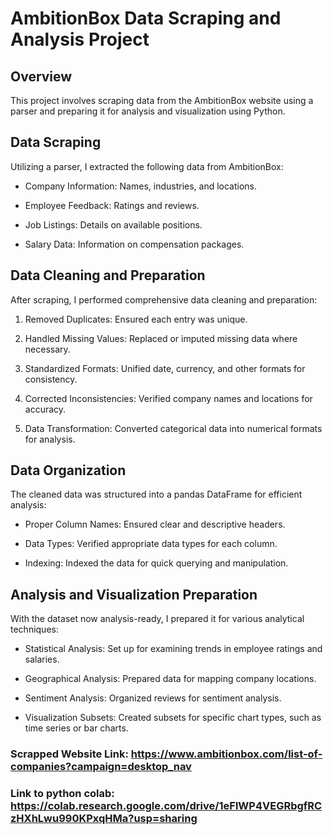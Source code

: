 # AmbitionBox Data Scraping and Analysis Project

## Overview
This project involves scraping data from the AmbitionBox website using a parser and preparing it for analysis and visualization using Python.

## Data Scraping
Utilizing a parser, I extracted the following data from AmbitionBox:

- Company Information: Names, industries, and locations.

- Employee Feedback: Ratings and reviews.

- Job Listings: Details on available positions.

- Salary Data: Information on compensation packages.

## Data Cleaning and Preparation
After scraping, I performed comprehensive data cleaning and preparation:

1. Removed Duplicates: Ensured each entry was unique.

2. Handled Missing Values: Replaced or imputed missing data where necessary.

3. Standardized Formats: Unified date, currency, and other formats for consistency.

4. Corrected Inconsistencies: Verified company names and locations for accuracy.

5. Data Transformation: Converted categorical data into numerical formats for analysis.

## Data Organization
The cleaned data was structured into a pandas DataFrame for efficient analysis:

- Proper Column Names: Ensured clear and descriptive headers.

- Data Types: Verified appropriate data types for each column.

- Indexing: Indexed the data for quick querying and manipulation.

## Analysis and Visualization Preparation
With the dataset now analysis-ready, I prepared it for various analytical techniques:

- Statistical Analysis: Set up for examining trends in employee ratings and salaries.

- Geographical Analysis: Prepared data for mapping company locations.

- Sentiment Analysis: Organized reviews for sentiment analysis.

- Visualization Subsets: Created subsets for specific chart types, such as time series or bar charts.

### Scrapped Website Link: https://www.ambitionbox.com/list-of-companies?campaign=desktop_nav

### Link to python colab: https://colab.research.google.com/drive/1eFlWP4VEGRbgfRCzHXhLwu990KPxqHMa?usp=sharing
